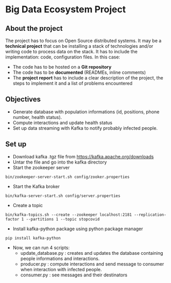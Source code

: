 # Big Data Ecosystem Project

## About the project

The project has to focus on Open Source distributed systems.
It may be a **technical project** that can be installing a stack of technologies and/or writing code to process data on the stack. It has to include the implementation: code, configuration files. In this case:
- The code has to be hosted on a **Git repository**
- The code has to be **documented** (READMEs, inline comments)
- The **project report** has to include a clear description of the project, the steps to implement it and a list of problems encountered

## Objectives

- Generate database with population informations (id, positions, phone number, health status).
- Compute interactions and update health status
- Set up data streaming with Kafka to notify probably infected people.

## Set up

- Download kafka .tgz file from https://kafka.apache.org/downloads
- Untar the file and go into the kafka directory
- Start the zookeeper server
```
bin/zookeeper-server-start.sh config/zooker.properties
```
- Start the Kafka broker
```
bin/kafka-server-start.sh config/server.properties
```
- Create a topic
```
bin/kafka-topics.sh --create --zookeeper localhost:2181 --replication-factor 1 --partitions 1 --topic stopcovid
```
- Install kafka-python package using python package manager
```
pip install kafka-python
```
- Now, we can run 4 scripts:
  - update_database.py : creates and updates the database containing people informations and interactions.
  - producer.py : compute interactions and send message to consumer when interaction with infected people.
  - consumer.py : see messages and their destinators
